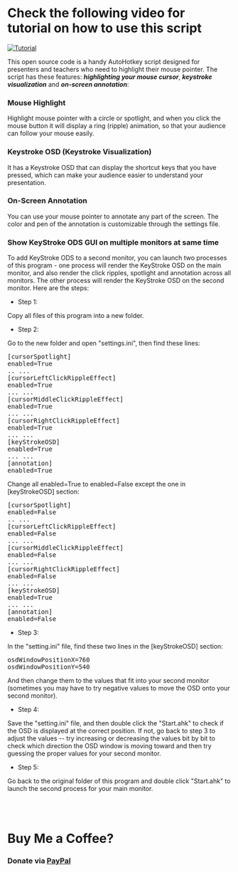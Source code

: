 # Check the following video for tutorial on how to use this script
[![Tutorial](https://i.imgur.com/sxbuLpc.jpeg)](https://youtu.be/lpEFMcIbyjg "Tutorial")


This open source code is a handy AutoHotkey script designed for presenters and teachers who need to highlight their mouse pointer. The script has these features: ***highlighting your mouse cursor***, ***keystroke visualization*** and ***on-screen annotation***:

### Mouse Highlight
Highlight mouse pointer with a circle or spotlight, and when you click the mouse button it will display a ring (ripple) animation, so that your audience can follow your mouse easily.

### Keystroke OSD (Keystroke Visualization)
It has a Keystroke OSD that can display the shortcut keys that you have pressed, which can make your audience easier to understand your presentation. 

### On-Screen Annotation
You can use your mouse pointer to annotate any part of the screen. The color and pen of the annotation is customizable through the settings file.

### Show KeyStroke ODS GUI on multiple monitors at same time

To add KeyStroke ODS to a second monitor, you can launch two processes of this program - one process will render the KeyStroke OSD on the main monitor, and also render the click ripples, spotlight and annotation across all monitors. The other process will render the KeyStroke OSD on the second monitor. Here are the steps:

* Step 1: 

Copy all files of this program into a new folder.
<br>

* Step 2:

Go to the new folder and open "settings.ini", then find these lines:
<pre>
[cursorSpotlight]
enabled=True
.. ...
[cursorLeftClickRippleEffect]
enabled=True
... ...
[cursorMiddleClickRippleEffect]
enabled=True
... ...
[cursorRightClickRippleEffect]
enabled=True
... ...
[keyStrokeOSD]
enabled=True
... ...
[annotation]
enabled=True
</pre>
Change all enabled=True to enabled=False except the one in [keyStrokeOSD] section:
<pre>
[cursorSpotlight]
enabled=False
.. ...
[cursorLeftClickRippleEffect]
enabled=False
... ...
[cursorMiddleClickRippleEffect]
enabled=False
... ...
[cursorRightClickRippleEffect]
enabled=False
... ...
[keyStrokeOSD]
enabled=True
... ...
[annotation]
enabled=False
</pre>

* Step 3:

In the "setting.ini" file, find these two lines in the [keyStrokeOSD] section:
<pre>
osdWindowPositionX=760
osdWindowPositionY=540
</pre>
And then change them to the values that fit into your second monitor (sometimes you may have to try negative values to move the OSD onto your second monitor).
<br>

* Step 4:

Save the "setting.ini" file, and then double click the "Start.ahk" to check if the OSD is displayed at the correct position. If not, go back to step 3 to adjust the values -- try increasing or decreasing the values bit by bit to check which direction the OSD window is moving toward and then try guessing the proper values for your second monitor.
<br>

* Step 5:

Go back to the original folder of this program and double click "Start.ahk" to launch the second process for your main monitor.

<br/>
<br/>



# Buy Me a Coffee?
### Donate via [PayPal](https://www.paypal.com/donate/?business=JY46S54HME9LQ&no_recurring=0&currency_code=USD)